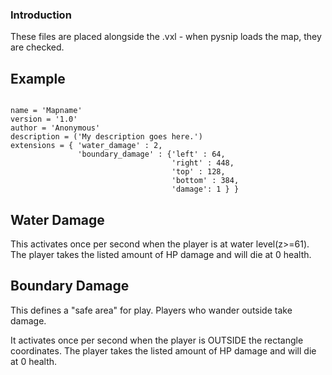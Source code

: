 ### Introduction ###

These files are placed alongside the .vxl - when pysnip loads the map, they are checked.

## Example ##

```

name = 'Mapname'
version = '1.0'
author = 'Anonymous'
description = ('My description goes here.')
extensions = { 'water_damage' : 2,
               'boundary_damage' : {'left' : 64,
                                    'right' : 448,
                                    'top' : 128,
                                    'bottom' : 384,
                                    'damage': 1 } }
```

## Water Damage ##

This activates once per second when the player is at water level(z>=61). The player takes the listed amount of HP damage and will die at 0 health.

## Boundary Damage ##

This defines a "safe area" for play. Players who wander outside take damage.

It activates once per second when the player is OUTSIDE the rectangle coordinates. The player takes the listed amount of HP damage and will die at 0 health.